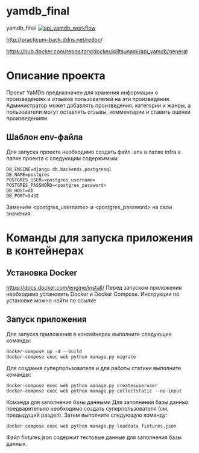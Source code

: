 # yamdb_final
yamdb_final
[![api_yamdb_workflow](https://github.com/quickest5/yamdb_final/actions/workflows/yamdb_workflow.yml/badge.svg)](https://github.com/quickest5/yamdb_final/actions/workflows/yamdb_workflow.yml)

http://practicum-back.ddns.net/redoc/

https://hub.docker.com/repository/docker/killtsunami/api_yamdb/general
# Описание проекта
Проект YaMDb предназначен для хранения информации о произведениях и отзывов пользователей на эти произведения. Администратор может добавлять произведения, категории и жанры, а пользователи могут оставлять отзывы, комментарии и ставить оценки произведениям.

## Шаблон env-файла
Для запуска проекта необходимо создать файл .env в папке infra в папке проекта с следующим содержимым:
```
DB_ENGINE=django.db.backends.postgresql
DB_NAME=postgres
POSTGRES_USER=<postgres_username>
POSTGRES_PASSWORD=<postgres_password>
DB_HOST=db
DB_PORT=5432
```
Замените <postgres_username> и <postgres_password> на свои значения.

# Команды для запуска приложения в контейнерах
## Установка Docker
https://docs.docker.com/engine/install/
Перед запуском приложения необходимо установить Docker и Docker Compose. Инструкции по установке можно найти по ссылке
## Запуск приложения
Для запуска приложения в контейнерах выполните следующие команды:

```
docker-compose up -d --build
docker-compose exec web python manage.py migrate
```
Для создания суперпользователя и для работы статики выполните команды:
```
docker-compose exec web python manage.py createsuperuser
docker-compose exec web python manage.py collectstatic --no-input
```

Команда для заполнения базы данными
Для заполнения базы данных предварительно необходимо создать суперпользователя (см. предыдущий раздел).
Затем выполните следующую команду:

```
docker-compose exec web python manage.py loaddata fixtures.json
```
Файл fixtures.json содержит тестовые данные для заполнения базы данных.